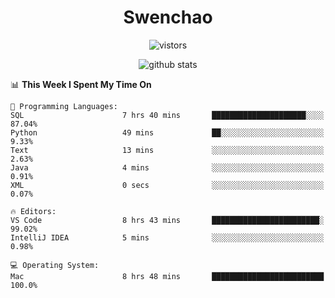 <h1 align="center">Swenchao</h3>

<p align="center">
  <img src="https://visitor-badge.glitch.me/badge?page_id=Swenchao" alt="vistors" />
</p>

<p align="center">
  <img src="https://github-readme-stats.vercel.app/api?username=Swenchao&count_private=true&show_icons=true&theme=vue-dark&hide_title=true" alt="github stats" />
</p>

<!--START_SECTION:waka-->
📊 **This Week I Spent My Time On** 

```text
💬 Programming Languages: 
SQL                      7 hrs 40 mins       █████████████████████░░░░   87.04% 
Python                   49 mins             ██░░░░░░░░░░░░░░░░░░░░░░░   9.33% 
Text                     13 mins             ░░░░░░░░░░░░░░░░░░░░░░░░░   2.63% 
Java                     4 mins              ░░░░░░░░░░░░░░░░░░░░░░░░░   0.91% 
XML                      0 secs              ░░░░░░░░░░░░░░░░░░░░░░░░░   0.07%

🔥 Editors: 
VS Code                  8 hrs 43 mins       ████████████████████████░   99.02% 
IntelliJ IDEA            5 mins              ░░░░░░░░░░░░░░░░░░░░░░░░░   0.98%

💻 Operating System: 
Mac                      8 hrs 48 mins       █████████████████████████   100.0%

```


<!--END_SECTION:waka-->
